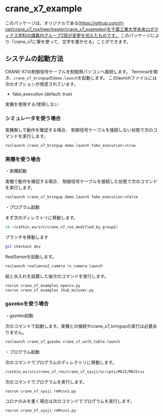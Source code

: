 
# crane_x7_example

このパッケージは、オリジナルである[https://github.com/rt-net/crane_x7_ros/tree/master/crane_x7_examples]を千葉工業大学未来ロボティクス学科の講義内グループ2班が変更を加えたものです。
このパッケージにより「crane_x7に筆を使って、文字を書かせる」ことができます。

## システムの起動方法

CRANE-X7の制御信号ケーブルを制御用パソコンへ接続します。
Terminalを開き、`crane_x7_bringup`の`demo.launch`を起動します。
このlaunchファイルには次のオプションが用意されています。

- fake_execution (default: true)

実機を使用する/使用しない

### シミュレータを使う場合 

実機無しで動作を確認する場合、
制御信号ケーブルを接続しない状態で次のコマンドを実行します。

```sh
roslaunch crane_x7_bringup demo.launch fake_execution:=true
```

### 実機を使う場合

・実機起動

実機で動作を確認する場合、
制御信号ケーブルを接続した状態で次のコマンドを実行します。

```sh
roslaunch crane_x7_bringup demo.launch fake_execution:=false
```
・プログラム起動

まず次のディレクトリに移動します。

```sh
cd ~/catkin_ws/src/crane_x7_ros_modified_by_group2/
```

ブランチを移動します
```sh
git checkout dev
```

RealSenseを起動します。

```sh
roslaunch realsense2_camera rs_camera.launch
```

紙と水入れを設置した後次のコマンドを実行します。

```sh
rosrun crane_x7_examples opencv.py
rosrun crane_x7_examples JSub_mituver.py
```

### gazeboを使う場合

・gazebo起動

次のコマンドで起動します。実機との接続やcrane_x7_bringupの実行は必要ありません。

```sh
roslaunch crane_x7_gazebo crane_x7_with_table.launch
```

・プログラム起動

次のコマンドでプログラムのディレクトリに移動します。

```sh
/catkin_ws/src/crane_x7_ros/crane_x7_syuji/scripts/MOJI/MOJIcsv
```

次のコマンドでプログラムを実行します。

```sh
rosrun crane_x7_syuji reMcsv1.py
```

コロナのみを書く場合は次のコマンドでプログラムを実行します。
```sh
rosrun crane_x7_syuji reMcsv1.py
```


